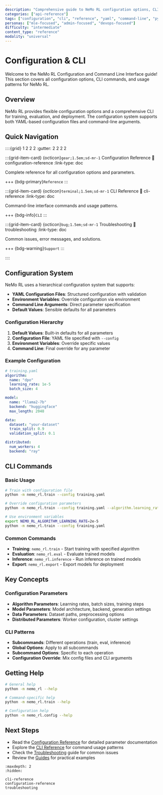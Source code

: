 ```yaml
---
description: "Comprehensive guide to NeMo RL configuration options, CLI commands, and usage patterns for training, evaluation, and deployment"
categories: ["api-reference"]
tags: ["configuration", "cli", "reference", "yaml", "command-line", "python-api"]
personas: ["mle-focused", "admin-focused", "devops-focused"]
difficulty: "intermediate"
content_type: "reference"
modality: "universal"
---
```


# Configuration & CLI

Welcome to the NeMo RL Configuration and Command Line Interface guide! This section covers all configuration options, CLI commands, and usage patterns for NeMo RL.

## Overview

NeMo RL provides flexible configuration options and a comprehensive CLI for training, evaluation, and deployment. The configuration system supports both YAML-based configuration files and command-line arguments.

## Quick Navigation

::::{grid} 1 2 2 2
:gutter: 2 2 2 2

:::{grid-item-card} {octicon}`gear;1.5em;sd-mr-1` Configuration Reference
:link: configuration-reference
:link-type: doc

Complete reference for all configuration options and parameters.

+++
{bdg-primary}`Reference`
:::

:::{grid-item-card} {octicon}`terminal;1.5em;sd-mr-1` CLI Reference
:link: cli-reference
:link-type: doc

Command-line interface commands and usage patterns.

+++
{bdg-info}`CLI`
:::

:::{grid-item-card} {octicon}`bug;1.5em;sd-mr-1` Troubleshooting
:link: troubleshooting
:link-type: doc

Common issues, error messages, and solutions.

+++
{bdg-warning}`Support`
:::

::::

## Configuration System

NeMo RL uses a hierarchical configuration system that supports:

- **YAML Configuration Files**: Structured configuration with validation
- **Environment Variables**: Override configuration via environment
- **Command Line Arguments**: Direct parameter specification
- **Default Values**: Sensible defaults for all parameters

### Configuration Hierarchy

1. **Default Values**: Built-in defaults for all parameters
2. **Configuration File**: YAML file specified with `--config`
3. **Environment Variables**: Override specific values
4. **Command Line**: Final override for any parameter

### Example Configuration

```yaml
# training.yaml
algorithm:
  name: "dpo"
  learning_rate: 1e-5
  batch_size: 4

model:
  name: "llama2-7b"
  backend: "huggingface"
  max_length: 2048

data:
  dataset: "your-dataset"
  train_split: 0.9
  validation_split: 0.1

distributed:
  num_workers: 4
  backend: "ray"
```

## CLI Commands

### Basic Usage

```bash
# Train with configuration file
python -m nemo_rl.train --config training.yaml

# Override configuration parameters
python -m nemo_rl.train --config training.yaml --algorithm.learning_rate 2e-5

# Use environment variables
export NEMO_RL_ALGORITHM_LEARNING_RATE=2e-5
python -m nemo_rl.train --config training.yaml
```

### Common Commands

- **Training**: `nemo_rl.train` - Start training with specified algorithm
- **Evaluation**: `nemo_rl.eval` - Evaluate trained models
- **Inference**: `nemo_rl.inference` - Run inference on trained models
- **Export**: `nemo_rl.export` - Export models for deployment

## Key Concepts

### Configuration Parameters

- **Algorithm Parameters**: Learning rates, batch sizes, training steps
- **Model Parameters**: Model architecture, backend, generation settings
- **Data Parameters**: Dataset paths, preprocessing options
- **Distributed Parameters**: Worker configuration, cluster settings

### CLI Patterns

- **Subcommands**: Different operations (train, eval, inference)
- **Global Options**: Apply to all subcommands
- **Subcommand Options**: Specific to each operation
- **Configuration Override**: Mix config files and CLI arguments

## Getting Help

```bash
# General help
python -m nemo_rl --help

# Command-specific help
python -m nemo_rl.train --help

# Configuration help
python -m nemo_rl.config --help
```

## Next Steps

- Read the [Configuration Reference](configuration-reference) for detailed parameter documentation
- Explore the [CLI Reference](cli-reference) for command usage patterns
- Check the [Troubleshooting](troubleshooting) guide for common issues
- Review the [Guides](../guides/index) for practical examples

```{toctree}
:maxdepth: 2
:hidden:

cli-reference
configuration-reference
troubleshooting
``` 